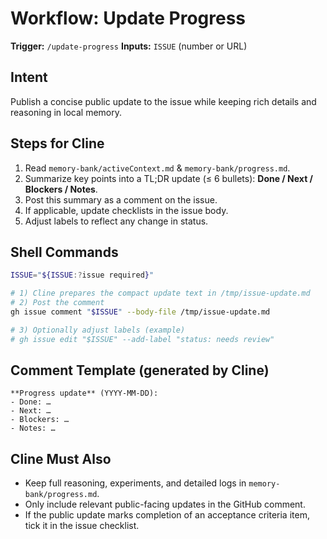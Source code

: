 # Workflow: Update Progress

**Trigger:** `/update-progress`
**Inputs:** `ISSUE` (number or URL)

## Intent

Publish a concise public update to the issue while keeping rich details and reasoning in local memory.

## Steps for Cline

1. Read `memory-bank/activeContext.md` & `memory-bank/progress.md`.
2. Summarize key points into a TL;DR update (≤ 6 bullets): **Done / Next / Blockers / Notes**.
3. Post this summary as a comment on the issue.
4. If applicable, update checklists in the issue body.
5. Adjust labels to reflect any change in status.

## Shell Commands

```bash
ISSUE="${ISSUE:?issue required}"

# 1) Cline prepares the compact update text in /tmp/issue-update.md
# 2) Post the comment
gh issue comment "$ISSUE" --body-file /tmp/issue-update.md

# 3) Optionally adjust labels (example)
# gh issue edit "$ISSUE" --add-label "status: needs review"
```

## Comment Template (generated by Cline)

```
**Progress update** (YYYY-MM-DD):
- Done: …
- Next: …
- Blockers: …
- Notes: …
```

## Cline Must Also

* Keep full reasoning, experiments, and detailed logs in `memory-bank/progress.md`.
* Only include relevant public-facing updates in the GitHub comment.
* If the public update marks completion of an acceptance criteria item, tick it in the issue checklist.
